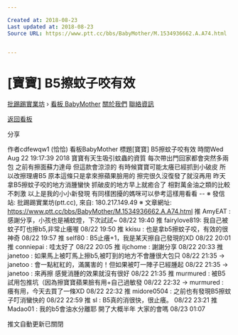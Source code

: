 ```yaml
---

Created at: 2018-08-23
Last updated at: 2018-08-23
Source URL: https://www.ptt.cc/bbs/BabyMother/M.1534936662.A.A74.html


---
```


# [寶寶] B5擦蚊子咬有效


[批踢踢實業坊](https://www.ptt.cc/bbs/) › [看板 BabyMother](https://www.ptt.cc/bbs/BabyMother/index.html) [關於我們](https://www.ptt.cc/about.html) [聯絡資訊](https://www.ptt.cc/contact.html)

[返回看板](https://www.ptt.cc/bbs/BabyMother/index.html)

分享

作者cdfewqw1 (恰恰)
看板BabyMother
標題\[寶寶\] B5擦蚊子咬有效
時間Wed Aug 22 19:17:39 2018
寶寶有天生吸引蚊蟲的資質 每次帶出門回家都會突然多兩包 之前有擦面蘇力達母 但這款會涼涼的 有時候寶寶可能太癢已經抓到小破皮 所以改擦理膚B5 原本這條只是拿來擦蘋果臉用的 擦完很久沒復發了就沒再用 昨天拿B5擦蚊子咬的地方消腫蠻快 抓破皮的地方早上就癒合了 相對萬金油之類的比較不刺激 以上是我的小小新發現 有同樣困擾的媽咪可以參考這樣用看看 -- ※ 發信站: 批踢踢實業坊(ptt.cc), 來自: 180.217.149.49 ※ 文章網址: <https://www.ptt.cc/bbs/BabyMother/M.1534936662.A.A74.html>
推 AmyEAT : 感謝分享，小孩也是補蚊燈，下次試試~ 08/22 19:40
推 fairylove819: 我自己被蚊子叮也擦b5,非常止癢喔 08/22 19:50
推 kkisu : 也是拿b5擦蚊子咬，有效的很神奇 08/22 19:57
推 self80 : B5止癢+1，我是某天擦自己發現的XD 08/22 20:01
推 conniepai : 哇太好了 08/22 20:05
推 iljchome : 謝謝分享 08/22 20:33
推 janetoo : 如果馬上被叮馬上擦b5,被叮到的地方不會腫很大包只 08/22 21:35
→ janetoo : 會一點紅紅的，滿厲害的！但如果被叮一陣子已經腫起 08/22 21:35
→ janetoo : 來再擦 感覺消腫的效果就沒有很好 08/22 21:35
推 murmured : 被B5試用包推坑（因為擦寶寶蘋果臉有用+自己過敏發 08/22 22:32
→ murmured : 癢有用，今天去買了一條XD 08/22 22:32
推 midore0504 : 之前也有發現B5擦蚊子叮消蠻快的 08/22 22:59
推 sl : B5真的消很快，很止癢。 08/22 23:21
推 Madao01 : 我的b5會油水分離耶 開了大概半年 大家的會嗎 08/23 01:07

推文自動更新已關閉

